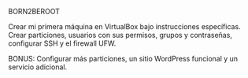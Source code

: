
BORN2BEROOT

Crear mi primera máquina en VirtualBox bajo instrucciones específicas. Crear particiones, usuarios con sus permisos, grupos y contraseñas, configurar SSH y el firewall UFW.

BONUS:
	Configurar más particiones, un sitio WordPress funcional y un servicio adicional.
